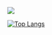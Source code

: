 ![](https://komarev.com/ghpvc/?username=m-sam-mohamadi&label=PROFILE+VIEWS)

[![Top Langs](https://github-readme-stats.vercel.app/api/top-langs/?username=m-sam-mohamadi&layout=donut)](https://github.com/m-sam-mohamadi)

<!--
**m-sam-mohamadi/m-sam-mohamadi** is a ✨ _special_ ✨ repository because its `README.md` (this file) appears on your GitHub profile.

Here are some ideas to get you started:

- 🔭 I’m currently working on ...
- 🌱 I’m currently learning ...
- 👯 I’m looking to collaborate on ...
- 🤔 I’m looking for help with ...
- 💬 Ask me about ...
- 📫 How to reach me: ...
- 😄 Pronouns: ...
- ⚡ Fun fact: ...
-->
